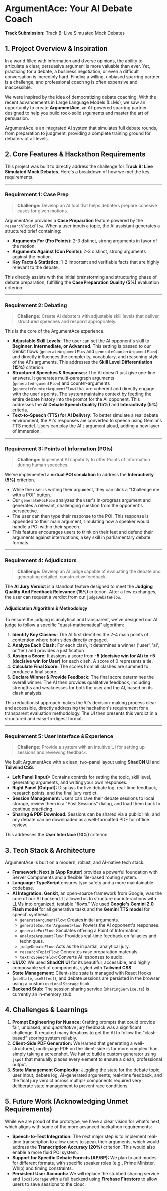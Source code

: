 # ArgumentAce: Your AI Debate Coach

**Track Submission:** Track B: Live Simulated Mock Debates

## 1. Project Overview & Inspiration

In a world filled with information and diverse opinions, the ability to articulate a clear, persuasive argument is more valuable than ever. Yet, practicing for a debate, a business negotiation, or even a difficult conversation is incredibly hard. Finding a willing, unbiased sparring partner is a challenge, and professional coaching is often expensive and inaccessible.

We were inspired by the idea of democratizing debate coaching. With the recent advancements in Large Language Models (LLMs), we saw an opportunity to create **ArgumentAce**, an AI-powered sparring partner designed to help you build rock-solid arguments and master the art of persuasion.

ArgumentAce is an integrated AI system that simulates full debate rounds, from preparation to judgment, providing a complete training ground for debaters of all levels.

## 2. Core Features & Hackathon Requirements

This project was built to directly address the challenge for **Track B: Live Simulated Mock Debates**. Here's a breakdown of how we met the key requirements.

---

### Requirement 1: Case Prep

> **Challenge:** Develop an AI tool that helps debaters prepare cohesive cases for given motions.

ArgumentAce provides a **Case Preparation** feature powered by the `researchTopicFlow`. When a user inputs a topic, the AI assistant generates a structured brief containing:
*   **Arguments For (Pro Points):** 2-3 distinct, strong arguments in favor of the motion.
*   **Arguments Against (Con Points):** 2-3 distinct, strong arguments against the motion.
*   **Key Facts & Statistics:** 1-2 important and verifiable facts that are highly relevant to the debate.

This directly assists with the initial brainstorming and structuring phase of debate preparation, fulfilling the **Case Preparation Quality (5%)** evaluation criterion.

---

### Requirement 2: Debating

> **Challenge:** Create AI debaters with adjustable skill levels that deliver structured speeches and respond appropriately.

This is the core of the ArgumentAce experience.
*   **Adjustable Skill Levels:** The user can set the AI opponent's skill to **Beginner, Intermediate, or Advanced**. This setting is passed to our Genkit flows (`generateArgumentFlow` and `generateCounterArgumentFlow`) and directly influences the complexity, vocabulary, and reasoning style of the AI's arguments. This addresses the **Skill Level Differentiation (15%)** criterion.
*   **Structured Speeches & Responses:** The AI doesn't just give one-line answers. It generates multi-paragraph arguments (`generateArgumentFlow`) and counter-arguments (`generateCounterArgumentFlow`) that are coherent and directly engage with the user's points. The system maintains context by feeding the entire debate history into the prompt for the AI opponent. This addresses the **AI Debate Speech Quality (15%)** and **Interactivity (5%)** criteria.
*   **Text-to-Speech (TTS) for AI Delivery:** To better simulate a real debate environment, the AI's responses are converted to speech using Gemini's TTS model. Users can play the AI's argument aloud, adding a new layer of immersion.

---

### Requirement 3: Points of Information (POIs)

> **Challenge:** Implement AI capability to offer Points of Information during human speeches.

We've implemented a **virtual POI simulation** to address the **Interactivity (5%)** criterion.
*   While the user is writing their argument, they can click a "Challenge me with a POI" button.
*   Our `generatePoiFlow` analyzes the user's in-progress argument and generates a relevant, challenging question from the opponent's perspective.
*   The user can then type their response to the POI. This response is appended to their main argument, simulating how a speaker would handle a POI within their speech.
*   This feature encourages users to think on their feet and defend their arguments against interruptions, a key skill in parliamentary debate formats.

---

### Requirement 4: Adjudicators

> **Challenge:** Develop an AI judge capable of evaluating the debate and generating detailed, constructive feedback.

The **AI Jury Verdict** is a standout feature designed to meet the **Judging Quality And Feedback Relevance (15%)** criterion. After a few exchanges, the user can request a verdict from our `judgeDebateFlow`.

#### Adjudication Algorithm & Methodology

To ensure the judging is analytical and transparent, we've designed our AI judge to follow a specific "quasi-mathematical" algorithm:

1.  **Identify Key Clashes:** The AI first identifies the 2-4 main points of contention where both sides directly engaged.
2.  **Analyze Each Clash:** For each clash, it determines a winner ('user', 'ai', or 'tie') and provides a justification.
3.  **Assign a Score:** It assigns a score from **-5 (decisive win for AI) to +5 (decisive win for User)** for each clash. A score of 0 represents a tie.
4.  **Calculate Final Score:** The scores from all clashes are summed to produce a final score.
5.  **Declare Winner & Provide Feedback:** The final score determines the overall winner. The AI then provides qualitative feedback, including strengths and weaknesses for both the user and the AI, based on its clash analysis.

This reductionist approach makes the AI's decision-making process clear and accessible, directly addressing the hackathon's requirement for a transparent evaluation methodology. The UI then presents this verdict in a structured and easy-to-digest format.

---

### Requirement 5: User Interface & Experience

> **Challenge:** Provide a system with an intuitive UI for setting up sessions and reviewing feedback.

We built ArgumentAce with a clean, two-panel layout using **ShadCN UI** and **Tailwind CSS**.
*   **Left Panel (Input):** Contains controls for setting the topic, skill level, generating arguments, and writing your own responses.
*   **Right Panel (Output):** Displays the live debate log, real-time feedback, research points, and the final jury verdict.
*   **Session Management:** Users can save their debate sessions to local storage, review them in a "Past Sessions" dialog, and load them back to continue practicing.
*   **Sharing & PDF Download:** Sessions can be shared via a public link, and any debate can be downloaded as a well-formatted PDF for offline review.

This addresses the **User Interface (10%)** criterion.

## 3. Tech Stack & Architecture

ArgumentAce is built on a modern, robust, and AI-native tech stack:

*   **Framework:** **Next.js (App Router)** provides a powerful foundation with Server Components and a flexible file-based routing system.
*   **Language:** **TypeScript** ensures type safety and a more maintainable codebase.
*   **AI Integration:** **Genkit**, an open-source framework from Google, was the core of our AI backend. It allowed us to structure our interactions with LLMs into organized, testable "flows." We used **Google's Gemini 2.0 Flash model** for all generative tasks and the **Gemini TTS model** for speech synthesis.
    *   `generateArgumentFlow`: Creates initial arguments.
    *   `generateCounterArgumentFlow`: Powers the AI opponent's responses.
    *   `generatePoiFlow`: Simulates offering a Point of Information.
    *   `analyzeArgumentFlow`: Provides real-time feedback on fallacies and techniques.
    *   `judgeDebateFlow`: Acts as the impartial, analytical jury.
    *   `researchTopicFlow`: Generates case preparation materials.
    *   `textToSpeechFlow`: Converts AI responses to audio.
*   **UI/UX:** We used **ShadCN UI** for its beautiful, accessible, and highly composable set of components, styled with **Tailwind CSS**.
*   **State Management:** Client-side state is managed with React Hooks (`useState`, `useEffect`), and debate sessions are persisted in the browser using a custom `useLocalStorage` hook.
*   **Backend Stub:** The session sharing service (`sharingService.ts`) is currently an in-memory stub.

## 4. Challenges & Learnings

1.  **Prompt Engineering for Nuance:** Crafting prompts that could provide fair, unbiased, and *quantitative* jury feedback was a significant challenge. It required many iterations to get the AI to follow the "clash-based" scoring system reliably.
2.  **Client-Side PDF Generation:** We learned that generating a well-structured, multi-page PDF on the client-side is far more complex than simply taking a screenshot. We had to build a custom generator using `jspdf` that manually places every element to ensure a clean, professional output.
3.  **State Management Complexity:** Juggling the state for the debate topic, user input, debate log, AI-generated arguments, real-time feedback, and the final jury verdict across multiple components required very deliberate state management to prevent race conditions.

## 5. Future Work (Acknowledging Unmet Requirements)

While we are proud of the prototype, we have a clear vision for what's next, which aligns with some of the more advanced hackathon requirements:

*   **Speech-to-Text Integration:** The next major step is to implement real-time transcription to allow users to speak their arguments, which would address the **Transcription Accuracy (20%)** criterion. This would also enable a more fluid POI system.
*   **Support for Specific Debate Formats (AP/BP):** We plan to add modes for different formats, with specific speaker roles (e.g., Prime Minister, Whip) and timing constraints.
*   **Persistent User Accounts:** We will replace the stubbed sharing service and `localStorage` with a full backend using **Firebase Firestore** to allow users to save sessions to the cloud.
